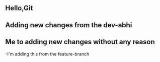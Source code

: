 ## Hello,Git

## Adding new changes from the dev-abhi

## Me to adding new changes without any reason

-I'm adding this from the feature-branch
